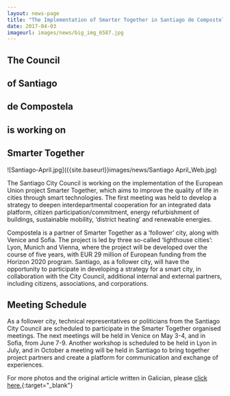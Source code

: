 ```yaml
---
layout: news-page
title: "The Implementation of Smarter Together in Santiago de Compostela"
date: 2017-04-03
imageurl: images/news/big_img_6587.jpg
---
```


<div class="multiline">
<h2><span class="ornament-news">The Council</span></h2>
<h2><span class="ornament-news">of Santiago</span></h2>
<h2><span class="ornament-news">de Compostela</span></h2>
<h2><span class="ornament-news">is working on</span></h2>
<h2><span class="ornament-news">Smarter Together</span></h2>
</div>

![Santiago-April.jpg]({{site.baseurl}}images/news/Santiago April_Web.jpg)

The Santiago City Council is working on the implementation of the European Union project Smarter Together, which aims to improve the quality of life in cities through smart technologies. The first meeting was held to develop a strategy to deepen interdepartmental cooperation for an integrated data platform, citizen participation/commitment, energy refurbishment of buildings, sustainable mobility, ‘district heating’ and renewable energies.

Compostela is a partner of Smarter Together as a ‘follower’ city, along with Venice and Sofia. The project is led by three so-called ‘lighthouse cities’: Lyon, Munich and Vienna, where the project will be developed over the course of five years, with EUR 29 million of European funding from the Horizon 2020 program. Santiago, as a follower city, will have the opportunity to participate in developing a strategy for a smart city, in collaboration with the City Council, additional internal and external partners, including citizens, associations, and corporations.

<div class="multiline">
<h2><span class="ornament-news">Meeting Schedule</span></h2>
</div>

As a follower city, technical representatives or politicians from the Santiago City Council are scheduled to participate in the Smarter Together organised meetings. The next meetings will be held in Venice on May 3-4, and in Sofia, from June 7-9. Another workshop is scheduled to be held in Lyon in July, and in October a meeting will be held in Santiago to bring together project partners and create a platform for communication and exchange of experiences.

For more photos and the original article written in Galician, please [click here.](http://santiagodecompostela.gal/hoxe/nova.php?id_nova=15715&lg=gal){:target="_blank"}
